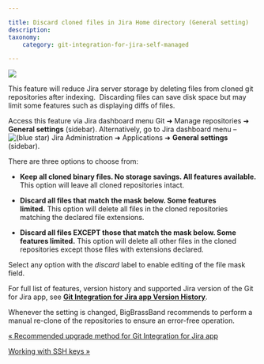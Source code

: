 ```yaml
---

title: Discard cloned files in Jira Home directory (General setting)
description:
taxonomy:
    category: git-integration-for-jira-self-managed

---
```

![](https://bigbrassband.atlassian.net/wiki/download/attachments/1930396547/gitserver-discard-cloned-files-gencfg.png?version=1&modificationDate=1630642798827&cacheVersion=1&api=v2)

This feature will reduce Jira server storage by deleting files from cloned git repositories after indexing.  Discarding files can save disk space but may limit some features such as displaying diffs of files.

Access this feature via Jira dashboard menu Git ➜ Manage repositories ➜ **General settings** (sidebar). Alternatively, go to Jira dashboard menu – ![(blue star)](/wiki/s/-1639011364/6452/8b4898d3c114827e64ec143b4fa79bb76a6cfa5b/_/images/icons/emoticons/star_blue.png) Jira Administration ➜ Applications ➜ **General settings** (sidebar).

There are three options to choose from:

*   **Keep all cloned binary files. No storage savings. All features available.** This option will leave all cloned repositories intact.

*   **Discard all files that match the mask below. Some features limited.** This option will delete all files in the cloned repositories matching the declared file extensions.

*   **Discard all files EXCEPT those that match the mask below. Some features limited.** This option will delete all other files in the cloned repositories except those files with extensions declared.


Select any option with the _discard_ label to enable editing of the file mask field.

For full list of features, version history and supported Jira version of the Git for Jira app, see [**Git Integration for Jira app Version History**](https://marketplace.atlassian.com/plugins/com.xiplink.jira.git.jira_git_plugin/versions).

Whenever the setting is changed, BigBrassBand recommends to perform a manual re-clone of the repositories to ensure an error-free operation.

[« Recommended upgrade method for Git Integration for Jira app](/wiki/spaces/GIJDC/pages/1930396509/Recommended+upgrade+method+for+Git+Integration+for+Jira)

[Working with SSH keys »](/wiki/spaces/GIJDC/pages/1930396577/Working+with+SSH+keys)

